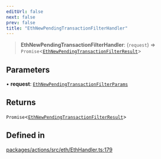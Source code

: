 ```yaml
---
editUrl: false
next: false
prev: false
title: "EthNewPendingTransactionFilterHandler"
---
```


> **EthNewPendingTransactionFilterHandler**: (`request`) => `Promise`\<[`EthNewPendingTransactionFilterResult`](/reference/tevm/actions/type-aliases/ethnewpendingtransactionfilterresult/)\>

## Parameters

• **request**: [`EthNewPendingTransactionFilterParams`](/reference/tevm/actions/type-aliases/ethnewpendingtransactionfilterparams/)

## Returns

`Promise`\<[`EthNewPendingTransactionFilterResult`](/reference/tevm/actions/type-aliases/ethnewpendingtransactionfilterresult/)\>

## Defined in

[packages/actions/src/eth/EthHandler.ts:179](https://github.com/evmts/tevm-monorepo/blob/main/packages/actions/src/eth/EthHandler.ts#L179)
